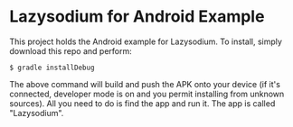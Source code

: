 # Lazysodium for Android Example

This project holds the Android example for Lazysodium. To install, simply download this repo and perform:

```
$ gradle installDebug
```

The above command will build and push the APK onto your device (if it's connected, developer mode is on and you permit installing from unknown sources). All you need to do is find the app and run it. The app is called "Lazysodium".
